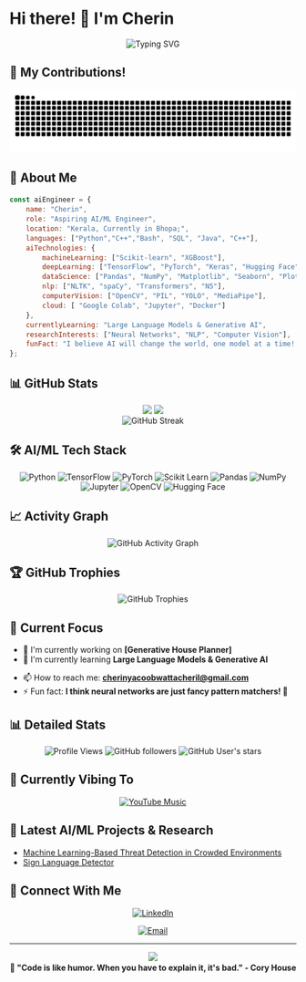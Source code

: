 # Hi there! 👋 I'm Cherin

<div align="center">
  <img src="https://readme-typing-svg.herokuapp.com?font=Fira+Code&pause=1000&color=00D4AA&center=true&vCenter=true&width=435&lines=AI+%26+ML+Engineer;Data+Science+Enthusiast;Building+Intelligent+Systems;Always+exploring+new+algorithms!" alt="Typing SVG" />
</div>

## 🐍 My Contributions!

<div align="center">
  <img src="https://raw.githubusercontent.com/EnvisDrako/EnvisDrako/output/snake.svg" alt="Snake animation" />
</div>

## 🚀 About Me

```javascript
const aiEngineer = {
    name: "Cherin",
    role: "Aspiring AI/ML Engineer",
    location: "Kerala, Currently in Bhopa;",
    languages: ["Python","C++","Bash", "SQL", "Java", "C++"],
    aiTechnologies: {
        machineLearning: ["Scikit-learn", "XGBoost"],
        deepLearning: ["TensorFlow", "PyTorch", "Keras", "Hugging Face"],
        dataScience: ["Pandas", "NumPy", "Matplotlib", "Seaborn", "Plotly"],
        nlp: ["NLTK", "spaCy", "Transformers", "N5"],
        computerVision: ["OpenCV", "PIL", "YOLO", "MediaPipe"],
        cloud: [ "Google Colab", "Jupyter", "Docker"]
    },
    currentlyLearning: "Large Language Models & Generative AI",
    researchInterests: ["Neural Networks", "NLP", "Computer Vision"],
    funFact: "I believe AI will change the world, one model at a time! 🤖"
};
```

## 📊 GitHub Stats

<div align="center">
  <img height="180em" src="https://github-readme-stats.vercel.app/api?username=EnvisDrako&show_icons=true&theme=tokyonight&include_all_commits=true&count_private=true"/>
  <img height="180em" src="https://github-readme-stats.vercel.app/api/top-langs/?username=EnvisDrako&layout=compact&langs_count=8&theme=tokyonight"/>
</div>

<div align="center">
  <img src="https://github-readme-streak-stats.herokuapp.com/?user=EnvisDrako&theme=tokyonight" alt="GitHub Streak" />
</div>

## 🛠️ AI/ML Tech Stack

<div align="center">
  
![Python](https://img.shields.io/badge/-Python-3776AB?style=for-the-badge&logo=python&logoColor=white)
![TensorFlow](https://img.shields.io/badge/-TensorFlow-FF6F00?style=for-the-badge&logo=tensorflow&logoColor=white)
![PyTorch](https://img.shields.io/badge/-PyTorch-EE4C2C?style=for-the-badge&logo=pytorch&logoColor=white)
![Scikit Learn](https://img.shields.io/badge/-Scikit%20Learn-F7931E?style=for-the-badge&logo=scikit-learn&logoColor=white)
![Pandas](https://img.shields.io/badge/-Pandas-150458?style=for-the-badge&logo=pandas&logoColor=white)
![NumPy](https://img.shields.io/badge/-NumPy-013243?style=for-the-badge&logo=numpy&logoColor=white)
![Jupyter](https://img.shields.io/badge/-Jupyter-F37626?style=for-the-badge&logo=jupyter&logoColor=white)
![OpenCV](https://img.shields.io/badge/-OpenCV-5C3EE8?style=for-the-badge&logo=opencv&logoColor=white)
![Hugging Face](https://img.shields.io/badge/-🤗%20Hugging%20Face-FFD21E?style=for-the-badge&logoColor=black)

</div>

## 📈 Activity Graph

<div align="center">
  <img src="https://github-readme-activity-graph.vercel.app/graph?username=EnvisDrako&theme=tokyo-night&bg_color=1a1b27&color=00d4aa&line=00d4aa&point=ffffff" alt="GitHub Activity Graph" />
</div>

## 🏆 GitHub Trophies

<div align="center">
  <img src="https://github-profile-trophy.vercel.app/?username=EnvisDrako&theme=tokyonight&row=1&column=6&margin-h=8&margin-w=8&no-bg=false&no-frame=false" alt="GitHub Trophies" />
</div>

## 🎯 Current Focus

- 🔭 I'm currently working on **[Generative House Planner]**
- 🌱 I'm currently learning **Large Language Models & Generative AI**
<!-- - 👯 I'm looking to collaborate on **AI/ML Research Projects** -->
<!-- - 💬 Ask me about **Machine Learning, Deep Learning, Data Science** -->
- 📫 How to reach me: **cherinyacoobwattacheril@gmail.com**
- ⚡ Fun fact: **I think neural networks are just fancy pattern matchers! 🧠**

## 📊 Detailed Stats

<div align="center">
  
![Profile Views](https://komarev.com/ghpvc/?username=EnvisDrako&color=brightgreen&style=for-the-badge)
![GitHub followers](https://img.shields.io/github/followers/EnvisDrako?style=for-the-badge&color=blue)
![GitHub User's stars](https://img.shields.io/github/stars/EnvisDrako?style=for-the-badge&color=yellow)

</div>

## 🎵 Currently Vibing To

<div align="center">
  
[![YouTube Music](https://img.shields.io/badge/YouTube%20Music-FF0000?style=for-the-badge&logo=youtube-music&logoColor=white)](https://music.youtube.com/watch?v=5wm9r4XAOV0&si=7qJFwzU4heNZks1C)

</div>

## 📝 Latest AI/ML Projects & Research

<!-- BLOG-POST-LIST:START -->
- [Machine Learning-Based Threat Detection in Crowded Environments](https://ieeexplore.ieee.org/abstract/document/11026626)
- [Sign Language Detector](https://github.com/EnvisDrako/Sign-Language-Detection)
<!-- BLOG-POST-LIST:END -->

## 🤝 Connect With Me

<div align="center">
  
[![LinkedIn](https://img.shields.io/badge/-LinkedIn-0077B5?style=for-the-badge&logo=linkedin&logoColor=white)](https://www.linkedin.com/in/cherin-yacoob-648546251)
<!-- [![Twitter](https://img.shields.io/badge/-Twitter-1DA1F2?style=for-the-badge&logo=twitter&logoColor=white)](https://twitter.com/YOUR_TWITTER)
[![Portfolio](https://img.shields.io/badge/-Portfolio-000000?style=for-the-badge&logo=react&logoColor=white)](https://your-portfolio.com) -->
[![Email](https://img.shields.io/badge/-Email-D14836?style=for-the-badge&logo=gmail&logoColor=white)](mailto:cherinyacoobwattacheril@gmail.com)

</div>

---

<div align="center">
  <img src="https://capsule-render.vercel.app/api?type=waving&color=gradient&height=100&section=footer" />
</div>

<div align="center">
  <b>💫 "Code is like humor. When you have to explain it, it's bad." - Cory House</b>
</div>
